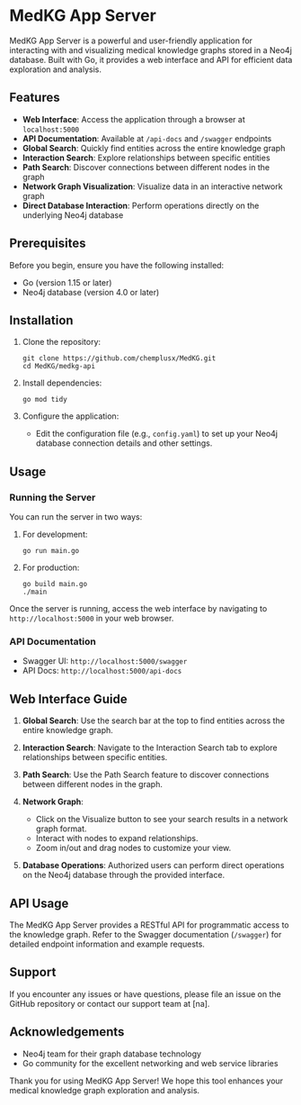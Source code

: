 # MedKG App Server

MedKG App Server is a powerful and user-friendly application for interacting with and visualizing medical knowledge graphs stored in a Neo4j database. Built with Go, it provides a web interface and API for efficient data exploration and analysis.

## Features

- **Web Interface**: Access the application through a browser at `localhost:5000`
- **API Documentation**: Available at `/api-docs` and `/swagger` endpoints
- **Global Search**: Quickly find entities across the entire knowledge graph
- **Interaction Search**: Explore relationships between specific entities
- **Path Search**: Discover connections between different nodes in the graph
- **Network Graph Visualization**: Visualize data in an interactive network graph
- **Direct Database Interaction**: Perform operations directly on the underlying Neo4j database

## Prerequisites

Before you begin, ensure you have the following installed:
- Go (version 1.15 or later)
- Neo4j database (version 4.0 or later)

## Installation

1. Clone the repository:
   ```
   git clone https://github.com/chemplusx/MedKG.git
   cd MedKG/medkg-api
   ```

2. Install dependencies:
   ```
   go mod tidy
   ```

3. Configure the application:
   - Edit the configuration file (e.g., `config.yaml`) to set up your Neo4j database connection details and other settings.

## Usage

### Running the Server

You can run the server in two ways:

1. For development:
   ```
   go run main.go
   ```

2. For production:
   ```
   go build main.go
   ./main
   ```

Once the server is running, access the web interface by navigating to `http://localhost:5000` in your web browser.

### API Documentation

- Swagger UI: `http://localhost:5000/swagger`
- API Docs: `http://localhost:5000/api-docs`

## Web Interface Guide

1. **Global Search**: Use the search bar at the top to find entities across the entire knowledge graph.

2. **Interaction Search**: Navigate to the Interaction Search tab to explore relationships between specific entities.

3. **Path Search**: Use the Path Search feature to discover connections between different nodes in the graph.

4. **Network Graph**: 
   - Click on the Visualize button to see your search results in a network graph format.
   - Interact with nodes to expand relationships.
   - Zoom in/out and drag nodes to customize your view.

5. **Database Operations**: Authorized users can perform direct operations on the Neo4j database through the provided interface.

## API Usage

The MedKG App Server provides a RESTful API for programmatic access to the knowledge graph. Refer to the Swagger documentation (`/swagger`) for detailed endpoint information and example requests.


## Support

If you encounter any issues or have questions, please file an issue on the GitHub repository or contact our support team at [na].

## Acknowledgements

- Neo4j team for their graph database technology
- Go community for the excellent networking and web service libraries

Thank you for using MedKG App Server! We hope this tool enhances your medical knowledge graph exploration and analysis.
